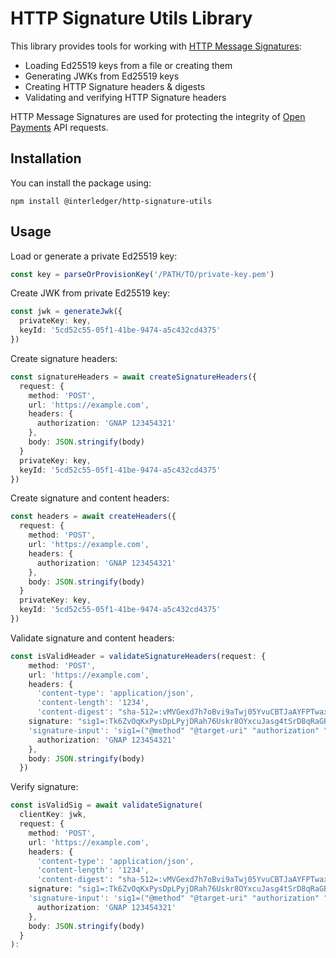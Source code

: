 # HTTP Signature Utils Library

This library provides tools for working with [HTTP Message Signatures](https://datatracker.ietf.org/doc/draft-ietf-httpbis-message-signatures):

- Loading Ed25519 keys from a file or creating them
- Generating JWKs from Ed25519 keys
- Creating HTTP Signature headers & digests
- Validating and verifying HTTP Signature headers

HTTP Message Signatures are used for protecting the integrity of [Open Payments](https://docs.openpayments.guide/) API requests.

## Installation

You can install the package using:

```shell
npm install @interledger/http-signature-utils
```

## Usage

Load or generate a private Ed25519 key:

```ts
const key = parseOrProvisionKey('/PATH/TO/private-key.pem')
```

Create JWK from private Ed25519 key:

```ts
const jwk = generateJwk({
  privateKey: key,
  keyId: '5cd52c55-05f1-41be-9474-a5c432cd4375'
})
```

Create signature headers:

```ts
const signatureHeaders = await createSignatureHeaders({
  request: {
    method: 'POST',
    url: 'https://example.com',
    headers: {
      authorization: 'GNAP 123454321'
    },
    body: JSON.stringify(body)
  }
  privateKey: key,
  keyId: '5cd52c55-05f1-41be-9474-a5c432cd4375'
})
```

Create signature and content headers:

```ts
const headers = await createHeaders({
  request: {
    method: 'POST',
    url: 'https://example.com',
    headers: {
      authorization: 'GNAP 123454321'
    },
    body: JSON.stringify(body)
  }
  privateKey: key,
  keyId: '5cd52c55-05f1-41be-9474-a5c432cd4375'
})
```

Validate signature and content headers:

```ts
const isValidHeader = validateSignatureHeaders(request: {
    method: 'POST',
    url: 'https://example.com',
    headers: {
      'content-type': 'application/json',
      'content-length': '1234',
      'content-digest': "sha-512=:vMVGexd7h7oBvi9aTwj05YvuCBTJaAYFPTwaxzu41/TyjXTueuKjxLlnTOhQfxE+YdA/QTiSXEkWh4gZ5zDZLg==:",
    signature: "sig1=:Tk6ZvOqKxPysDpLPyjDRah76Uskr8OYxcuJasg4tSrD8qRaGBTji+WdMHxkkTqUX1cASaoqAdE3s7YDUFmlnCw==:",
    'signature-input': 'sig1=("@method" "@target-uri" "authorization" "content-digest" "content-length" "content-type");created=1670837620;keyid="keyid-97a3a431-8ee1-48fc-ac85-70e2f5eba8e5";alg="ed25519"',
      authorization: 'GNAP 123454321'
    },
    body: JSON.stringify(body)
  })
```

Verify signature:

```ts
const isValidSig = await validateSignature(
  clientKey: jwk,
  request: {
    method: 'POST',
    url: 'https://example.com',
    headers: {
      'content-type': 'application/json',
      'content-length': '1234',
      'content-digest': "sha-512=:vMVGexd7h7oBvi9aTwj05YvuCBTJaAYFPTwaxzu41/TyjXTueuKjxLlnTOhQfxE+YdA/QTiSXEkWh4gZ5zDZLg==:",
    signature: "sig1=:Tk6ZvOqKxPysDpLPyjDRah76Uskr8OYxcuJasg4tSrD8qRaGBTji+WdMHxkkTqUX1cASaoqAdE3s7YDUFmlnCw==:",
    'signature-input': 'sig1=("@method" "@target-uri" "authorization" "content-digest" "content-length" "content-type");created=1670837620;keyid="keyid-97a3a431-8ee1-48fc-ac85-70e2f5eba8e5";alg="ed25519"',
      authorization: 'GNAP 123454321'
    },
    body: JSON.stringify(body)
  }
):
```

